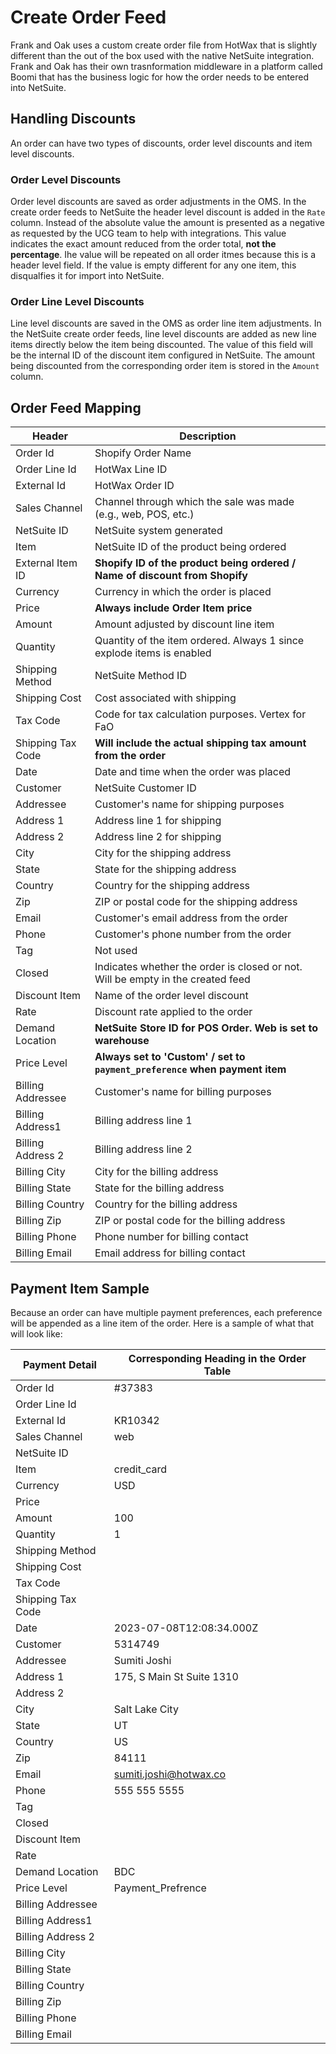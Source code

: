# Create Order Feed

Frank and Oak uses a custom create order file from HotWax that is slightly different than the out of the box used with the native NetSuite integration. Frank and Oak has their own trasnformation middleware in a platform called Boomi that has the business logic for how the order needs to be entered into NetSuite.

## Handling Discounts

An order can have two types of discounts, order level discounts and item level discounts.

### Order Level Discounts

Order level discounts are saved as order adjustments in the OMS. In the create order feeds to NetSuite the header level discount is added in the `Rate` column. Instead of the absolute value the amount is presented as a negative as requested by the UCG team to help with integrations. This value indicates the exact amount reduced from the order total, **not the percentage**. Ihe value will be repeated on all order itmes because this is a header level field. If the value is empty different for any one item, this disqualfies it for import into NetSuite.

### Order Line Level Discounts

Line level discounts are saved in the OMS as order line item adjustments. In the NetSuite create order feeds, line level discounts are added as new line items directly below the item being discounted. The value of this field will be the internal ID of the discount item configured in NetSuite. The amount being discounted from the corresponding order item is stored in the `Amount` column.

## Order Feed Mapping

| Header              | Description                                                     |
|---------------------|-----------------------------------------------------------------|
| Order Id            | Shopify Order Name                                              |
| Order Line Id       | HotWax Line ID                                                  |
| External Id         | HotWax Order ID                                                 |
| Sales Channel       | Channel through which the sale was made (e.g., web, POS, etc.)  |
| NetSuite ID         | NetSuite system generated                                       |
| Item                | NetSuite ID of the product being ordered                         |
| External Item ID    | **Shopify ID of the product being ordered / Name of discount from Shopify**|
| Currency            | Currency in which the order is placed                            |
| Price               | **Always include Order Item price**                              |
| Amount              | Amount adjusted by discount line item                            |
| Quantity            | Quantity of the item ordered. Always 1 since explode items is enabled |
| Shipping Method     | NetSuite Method ID                                              |
| Shipping Cost       | Cost associated with shipping                                   |
| Tax Code            | Code for tax calculation purposes. Vertex for FaO                |
| Shipping Tax Code   | **Will include the actual shipping tax amount from the order**   |
| Date                | Date and time when the order was placed                          |
| Customer            | NetSuite Customer ID                                             |
| Addressee           | Customer's name for shipping purposes                            |
| Address 1           | Address line 1 for shipping                                      |
| Address 2           | Address line 2 for shipping                                      |
| City                | City for the shipping address                                    |
| State               | State for the shipping address                                   |
| Country             | Country for the shipping address                                 |
| Zip                 | ZIP or postal code for the shipping address                      |
| Email               | Customer's email address from the order                          |
| Phone               | Customer's phone number from the order                          |
| Tag                 | Not used                                                         |
| Closed              | Indicates whether the order is closed or not. Will be empty in the created feed |
| Discount Item       | Name of the order level discount                                 |
| Rate                | Discount rate applied to the order                               |
| Demand Location     | **NetSuite Store ID for POS Order. Web is set to warehouse** |
| Price Level         | **Always set to 'Custom' / set to `payment_preference` when payment item** |
| Billing Addressee   | Customer's name for billing purposes                              |
| Billing Address1    | Billing address line 1                                          |
| Billing Address 2   | Billing address line 2                                          |
| Billing City        | City for the billing address                                     |
| Billing State       | State for the billing address                                    |
| Billing Country     | Country for the billing address                                  |
| Billing Zip         | ZIP or postal code for the billing address                       |
| Billing Phone       | Phone number for billing contact                                  |
| Billing Email       | Email address for billing contact                                 |


## Payment Item Sample
Because an order can have multiple payment preferences, each preference will be appended as a line item of the order. Here is a sample of what that will look like:

| Payment Detail        | Corresponding Heading in the Order Table                |
|-----------------------|---------------------------------------------------------|
| Order Id              | #37383                                                  |
| Order Line Id         |                                                         |
| External Id           | KR10342                                                 |
| Sales Channel         | web                                                     |
| NetSuite ID           |                                                         |
| Item                  | credit_card                                             |
| Currency              | USD                                                     |
| Price                 |                                                         |
| Amount                | 100                                                     |
| Quantity              | 1                                                       |
| Shipping Method       |                                                         |
| Shipping Cost         |                                                         |
| Tax Code              |                                                         |
| Shipping Tax Code     |                                                         |
| Date                  | 2023-07-08T12:08:34.000Z                                |
| Customer              | 5314749                                                 |
| Addressee             | Sumiti Joshi                                            |
| Address 1             | 175, S Main St Suite 1310                               |
| Address 2             |                                                         |
| City                  | Salt Lake City                                          |
| State                 | UT                                                      |
| Country               | US                                                      |
| Zip                   | 84111                                                   |
| Email                 | sumiti.joshi@hotwax.co                                  |
| Phone                 | 555 555 5555                                            |
| Tag                   |                                                         |
| Closed                |                                                         |
| Discount Item         |                                                         |
| Rate                  |                                                         |
| Demand Location       | BDC                                                     |
| Price Level           | Payment_Prefrence                                       |
| Billing Addressee     |                                                         |
| Billing Address1      |                                                         |
| Billing Address 2     |                                                         |
| Billing City          |                                                         |
| Billing State         |                                                         |
| Billing Country       |                                                         |
| Billing Zip           |                                                         |
| Billing Phone         |                                                         |
| Billing Email         |                                                         |